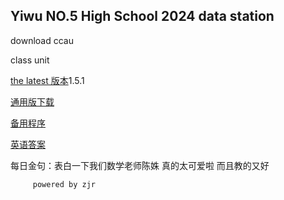 ## Yiwu NO.5 High School 2024 data station

download ccau

class unit

[the latest 版本](ccau1.5.1.rar)1.5.1

[通用版下载](ccauty.html)

[备用程序](ccau1.4.1exe)

[英语答案](20226290010.jpg)


每日金句：表白一下我们数学老师陈姝
         真的太可爱啦 而且教的又好
         
         powered by zjr





